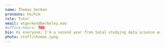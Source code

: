 ```yaml
---
name: Thomas Gerken
pronouns: he/him
role: Tutor
email: wtgerken@berkeley.edu
#office-hours: TBD
bio: Hi everyone, I'm a second year from SoCal studying data science and economics and I can't wait to work with you all this semester! Outside of DATA8, I'm an avid jogger + podcast listener and I love discovering new (spicy) places to eat at.
photo: staff/thomas.jpeg
---
```

